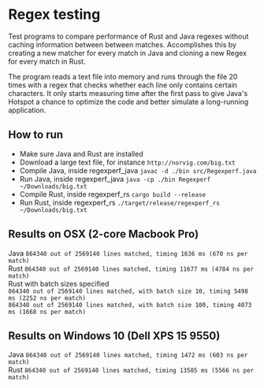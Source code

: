 # Regex testing
Test programs to compare performance of Rust and Java regexes without caching information between between matches. Accomplishes this by creating a new matcher for every match in Java and cloning a new Regex for every match in Rust.

The program reads a text file into memory and runs through the file 20 times with a regex that checks whether each line only contains certain characters. It only starts measuring time after the first pass to give Java's Hotspot a chance to optimize the code and better simulate a long-running application.

## How to run
- Make sure Java and Rust are installed
- Download a large text file, for instance ```http://norvig.com/big.txt```
- Compile Java, inside regexperf_java ```javac -d ./bin src/Regexperf.java```
- Run Java, inside regexperf_java ```java -cp ./bin Regexperf ~/Downloads/big.txt```
- Compile Rust, inside regexperf_rs ```cargo build --release```
- Run Rust, inside regexperf_rs ```./target/release/regexperf_rs ~/Downloads/big.txt```

## Results on OSX (2-core Macbook Pro)
Java ```864340 out of 2569140 lines matched, timing 1636 ms (670 ns per match)```   
Rust ```864340 out of 2569140 lines matched, timing 11677 ms (4784 ns per match)```   
Rust with batch sizes specified   
```864340 out of 2569140 lines matched, with batch size 10, timing 5498 ms (2252 ns per match)```   
```864340 out of 2569140 lines matched, with batch size 100, timing 4073 ms (1668 ns per match)```

## Results on Windows 10 (Dell XPS 15 9550)
Java ```864340 out of 2569140 lines matched, timing 1472 ms (603 ns per match)```   
Rust ```864340 out of 2569140 lines matched, timing 13585 ms (5566 ns per match)```
